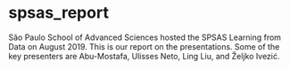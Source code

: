 # spsas_report
São Paulo School of Advanced Sciences hosted the SPSAS Learning from Data on August 2019. 
This is our report on the presentations. 
Some of the key presenters are Abu-Mostafa, Ulisses Neto, Ling Liu, and Željko Ivezić.

